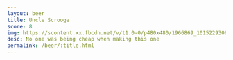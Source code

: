 ```yaml
---
layout: beer
title: Uncle Scrooge
score: 8
img: https://scontent.xx.fbcdn.net/v/t1.0-0/p480x480/1966869_10152293086653745_1230920015_n.jpg?oh=6a4ded3cfcd3badd71af0358bb995db3&oe=58D03428
desc: No one was being cheap when making this one
permalink: /beer/:title.html
---
```

